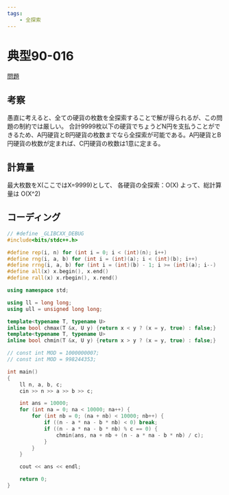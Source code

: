 ```yaml
---
tags:
    - 全探索
---
```


# 典型90-016

[問題](https://atcoder.jp/contests/typical90/tasks/typical90_p)

## 考察

愚直に考えると、全ての硬貨の枚数を全探索することで解が得られるが、この問題の制約では厳しい。
合計9999枚以下の硬貨でちょうどN円を支払うことができるため、A円硬貨とB円硬貨の枚数までなら全探索が可能である。A円硬貨とB円硬貨の枚数が定まれば、C円硬貨の枚数は1意に定まる。

## 計算量

最大枚数をX(ここではX=9999)として、
各硬貨の全探索：O(X)
よって、総計算量は
O(X^2)

## コーディング

```cpp
// #define _GLIBCXX_DEBUG
#include<bits/stdc++.h>

#define rep(i, n) for (int i = 0; i < (int)(n); i++)
#define rng(i, a, b) for (int i = (int)(a); i < (int)(b); i++)
#define rrng(i, a, b) for (int i = (int)(b) - 1; i >= (int)(a); i--)
#define all(x) x.begin(), x.end()
#define rall(x) x.rbegin(), x.rend()

using namespace std;

using ll = long long;
using ull = unsigned long long;

template<typename T, typename U>
inline bool chmax(T &x, U y) {return x < y ? (x = y, true) : false;}
template<typename T, typename U>
inline bool chmin(T &x, U y) {return x > y ? (x = y, true) : false;}

// const int MOD = 1000000007;
// const int MOD = 998244353;

int main()
{
    ll n, a, b, c;
    cin >> n >> a >> b >> c;

    int ans = 10000;
    for (int na = 0; na < 10000; na++) {
        for (int nb = 0; (na + nb) < 10000; nb++) {
            if ((n - a * na - b * nb) < 0) break;
            if ((n - a * na - b * nb) % c == 0) {
                chmin(ans, na + nb + (n - a * na - b * nb) / c);
            }
        }
    }

    cout << ans << endl;

    return 0;
}
```
